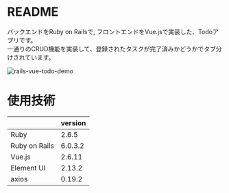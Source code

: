 # README
バックエンドをRuby on Railsで, フロントエンドをVue.jsで実装した、Todoアプリです。</br>
一通りのCRUD機能を実装して、登録されたタスクが完了済みかどうかでタブ分けされています。

![rails-vue-todo-demo](https://user-images.githubusercontent.com/65991651/89722791-c6f95f00-da28-11ea-891a-83aacc605227.gif)

# 使用技術

|              |version|
|--------------|-------|
|Ruby          |2.6.5  |
|Ruby on Rails |6.0.3.2|
|Vue.js        |2.6.11 |
|Element UI    |2.13.2 |
|axios         |0.19.2 |
